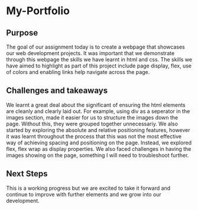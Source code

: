 # My-Portfolio

## Purpose

The goal of our assignment today is to create a webpage that showcases our web development projects.
It was important that we demonstrate through this webpage the skills we have learnt in html and css.
The skills we have aimed to highlight as part of this project include page display, flex, use of colors and enabling links help navigate across the page. 

## Challenges and takeaways

We learnt a great deal about the significant of ensuring the html elements are cleanly and clearly laid out. For example, using div as a seperator in the images section, made it easier for us to structure the images down the page. Without this, they were grouped together unnecessariy. 
We also started by exploring the absolute and relative positioning features, however it was learnt throughout the process that this was not the most effective way of achieving spacing and positioning on the page. Instead, we explored flex, flex wrap as display properties.
  We also faced challenges in having the images showing on the page, something I will need to troubleshoot further.
  

  
  ## Next Steps
  
  This is a working progress but we are excited to take it forward and continue to improve with further elements and we grow into our development. 
  
